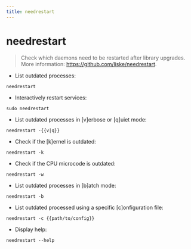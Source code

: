 ```yaml
---
title: needrestart
---
```

# needrestart

> Check which daemons need to be restarted after library upgrades.
> More information: <https://github.com/liske/needrestart>.

- List outdated processes:

`needrestart`

- Interactively restart services:

`sudo needrestart`

- List outdated processes in [v]erbose or [q]uiet mode:

`needrestart -{{v|q}}`

- Check if the [k]ernel is outdated:

`needrestart -k`

- Check if the CPU microcode is outdated:

`needrestart -w`

- List outdated processes in [b]atch mode:

`needrestart -b`

- List outdated processed using a specific [c]onfiguration file:

`needrestart -c {{path/to/config}}`

- Display help:

`needrestart --help`
